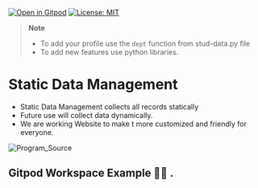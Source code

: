 [![Open in Gitpod](https://gitpod.io/button/open-in-gitpod.svg)](https://gitpod.io/#https://ganeshpatil-studenmanag-lkyaxfrvwm0.ws-us63.gitpod.io/)
[![License: MIT](https://img.shields.io/badge/License-MIT-yellow.svg)](https://opensource.org/licenses/MIT) 

> **Note**
>
> - To add your profile use the `dept` function from stud-data.py file 
> - To add new features use python libraries.

# Static Data Management 

- Static Data Management collects all records statically
- Future use will collect data dynamically. 
- We are working Website to make t more customized and friendly for everyone.


![Program_Source](https://user-images.githubusercontent.com/59861179/187082168-393eed06-82b6-4129-8274-878de353de44.gif)

## Gitpod Workspace Example 👨‍💻 .
